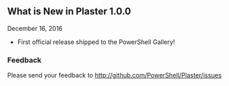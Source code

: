 ## What is New in Plaster 1.0.0
December 16, 2016

- First official release shipped to the PowerShell Gallery!

### Feedback
Please send your feedback to http://github.com/PowerShell/Plaster/issues
